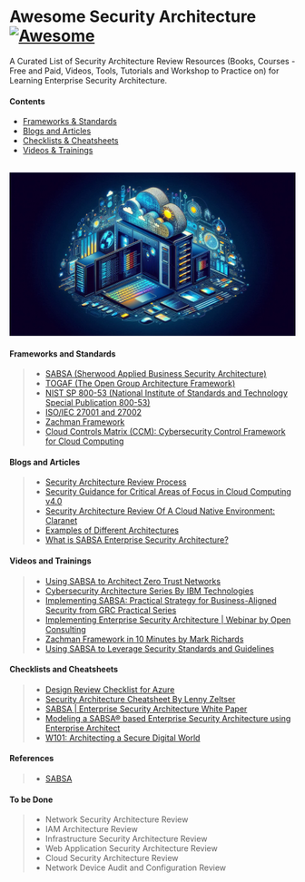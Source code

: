 # Awesome Security Architecture [![Awesome](https://awesome.re/badge.svg)]()

A Curated List of Security Architecture Review Resources (Books, Courses - Free and Paid, Videos, Tools, Tutorials and Workshop to Practice on) for Learning Enterprise Security Architecture.

#### Contents
- [Frameworks & Standards](#frameworks-and-standards)
- [Blogs and Articles](#blogs-and-articles)
- [Checklists & Cheatsheets](#checklists-and-cheatsheets)
- [Videos & Trainings](#videos-and-trainings)

<br>
<img src="image.jpeg">
<br>

#### Frameworks and Standards
> - <a href="https://sabsa.org/">SABSA (Sherwood Applied Business Security Architecture)</a><br>
> - <a href="https://www.opengroup.org/togaf">TOGAF (The Open Group Architecture Framework)</a><br>
> - <a href="https://csrc.nist.gov/pubs/sp/800/53/r5/upd1/final">NIST SP 800-53 (National Institute of Standards and Technology Special Publication 800-53)</a><br>
> - <a href="https://www.iso.org/standard/27001">ISO/IEC 27001 and 27002</a><br>
> - <a href="https://zachman-feac.com/">Zachman Framework</a><br>
> - <a href="https://cloudsecurityalliance.org/research/cloud-controls-matrix">Cloud Controls Matrix (CCM): Cybersecurity Control Framework for Cloud Computing</a><br>


#### Blogs and Articles
> - <a href="https://handbook.gitlab.com/handbook/security/architecture/review/">Security Architecture Review Process</a><br>
> - <a href="https://cloudsecurityalliance.org/artifacts/security-guidance-v4/">Security Guidance for Critical Areas of Focus in Cloud Computing v4.0</a><br>
> - <a href="https://www.claranet.com/us/blog/2021-04-01-security-architecture-review-cloud-native-environment">Security Architecture Review Of A Cloud Native Environment: Claranet</a><br>
> - <a href="https://blog.bytebytego.com/archive?sort=new">Examples of Different Architectures</a><br>
> - <a href="https://medium.com/@marioplatt/what-is-sabsa-enterprise-security-architecture-and-why-should-you-care-a649418b2742">What is SABSA Enterprise Security Architecture?</a><br>

#### Videos and Trainings
> - <a href="https://www.youtube.com/watch?v=WXoG9ETfJnk">Using SABSA to Architect Zero Trust Networks</a><br>
> - <a href="https://www.youtube.com/playlist?list=PLOspHqNVtKADkWLFt9OcziQF7EatuANSY">Cybersecurity Architecture Series By IBM Technologies</a><br>
> - <a href="https://www.youtube.com/playlist?list=PL0hT6hgexlYztA41j1bceTfVagP9mtq28">Implementing SABSA: Practical Strategy for Business-Aligned Security from GRC Practical Series</a><br>
> - <a href="https://www.youtube.com/watch?v=X9a7FI_2v3Q">Implementing Enterprise Security Architecture | Webinar by Open Consulting</a><br>
> - <a href="https://www.youtube.com/watch?v=IaQddw-uCvY">Zachman Framework in 10 Minutes by Mark Richards</a><br>
> - <a href="https://www.youtube.com/watch?v=Dy7hmnQTMSc">Using SABSA to Leverage Security Standards and Guidelines</a><br>


#### Checklists and Cheatsheets
> - <a href="https://learn.microsoft.com/en-us/azure/well-architected/security/checklist">Design Review Checklist for Azure</a><br>
> - <a href="https://github.com/codeh4ck3r/awesome-security-architecture/blob/main/Files/security-architecture-cheat-sheet.pdf"> Security Architecture Cheatsheet By Lenny Zeltser</a><br>
> - <a href="https://sabsacourses.com/wp-content/uploads/2021/02/TSI-W100-SABSA-White-Paper.pdf">SABSA | Enterprise Security Architecture White Paper</a><br>
> - <a href="https://enterprisemodelingsolutions.com/wp-content/uploads/2017/09/SABSA%20Using%20Enterprise%20Architect.pdf">Modeling a SABSA® based Enterprise Security Architecture using Enterprise Architect</a><br>
> - <a href="https://sabsacourses.com/wp-content/uploads/2021/02/TSI-W101-Architecting-a-Secure-Digital-World.pdf">W101: Architecting a Secure Digital World</a><br>

#### References
> - <a href="https://sabsa.org/">SABSA</a><br>

#### To be Done
> - Network Security Architecture Review
> - IAM Architecture Review
> - Infrastructure Security Architecture Review
> - Web Application Security Architecture Review
> - Cloud Security Architecture Review
> - Network Device Audit and Configuration Review
